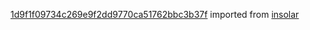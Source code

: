 [1d9f1f09734c269e9f2dd9770ca51762bbc3b37f](https://github.com/insolar/insolar/commit/1d9f1f09734c269e9f2dd9770ca51762bbc3b37f) imported from [insolar](https://github.com/insolar/insolar)
